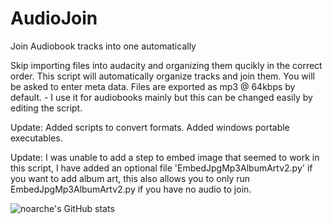 # AudioJoin
Join Audiobook tracks into one automatically


Skip importing files into audacity and organizing them qucikly in the correct order. 
This script will automatically organize tracks and join them. 
You will be asked to enter meta data. 
Files are exported as mp3 @ 64kbps by default. - I use it for audiobooks mainly but this can be changed easily by editing the script. 

Update: Added scripts to convert formats. Added windows portable executables.  

Update: I was unable to add a step to embed image that seemed to work in this script, I have added an optional file 'EmbedJpgMp3AlbumArtv2.py' if you want to add album art, this also allows you to only run EmbedJpgMp3AlbumArtv2.py if you have no audio to join. 

![noarche's GitHub stats](https://github-readme-stats.vercel.app/api?username=noarche&show_icons=true&theme=transparent)
